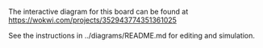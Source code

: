 The interactive diagram for this board can be found at
https://wokwi.com/projects/352943774351361025

See the instructions in ../diagrams/README.md for editing and simulation.